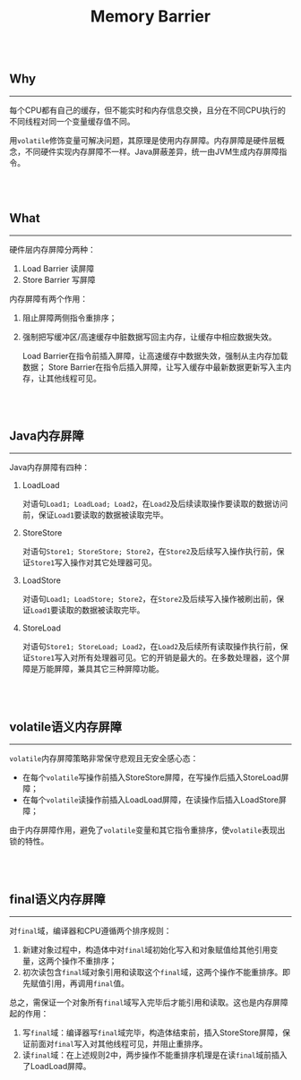 # <center>Memory Barrier</center>

<br></br>



## Why
----
每个CPU都有自己的缓存，但不能实时和内存信息交换，且分在不同CPU执行的不同线程对同一个变量缓存值不同。

用`volatile`修饰变量可解决问题，其原理是使用内存屏障。内存屏障是硬件层概念，不同硬件实现内存屏障不一样。Java屏蔽差异，统一由JVM生成内存屏障指令。

<br></br>



## What
----
硬件层内存屏障分两种：
1. Load Barrier 读屏障
2. Store Barrier 写屏障

内存屏障有两个作用：
1. 阻止屏障两侧指令重排序；
2. 强制把写缓冲区/高速缓存中脏数据写回主内存，让缓存中相应数据失效。

    Load Barrier在指令前插入屏障，让高速缓存中数据失效，强制从主内存加载数据；
    Store Barrier在指令后插入屏障，让写入缓存中最新数据更新写入主内存，让其他线程可见。

<br></br>



## Java内存屏障
----
Java内存屏障有四种：
1. LoadLoad

    对语句`Load1; LoadLoad; Load2`，在`Load2`及后续读取操作要读取的数据访问前，保证`Load1`要读取的数据被读取完毕。

2. StoreStore

    对语句`Store1; StoreStore; Store2`，在`Store2`及后续写入操作执行前，保证`Store1`写入操作对其它处理器可见。

3. LoadStore

    对语句`Load1; LoadStore; Store2`，在`Store2`及后续写入操作被刷出前，保证`Load1`要读取的数据被读取完毕。

4. StoreLoad

    对语句`Store1; StoreLoad; Load2`，在`Load2`及后续所有读取操作执行前，保证`Store1`写入对所有处理器可见。它的开销是最大的。在多数处理器，这个屏障是万能屏障，兼具其它三种屏障功能。

<br></br>



## volatile语义内存屏障
----
`volatile`内存屏障策略非常保守悲观且无安全感心态：
* 在每个`volatile`写操作前插入StoreStore屏障，在写操作后插入StoreLoad屏障；
* 在每个`volatile`读操作前插入LoadLoad屏障，在读操作后插入LoadStore屏障；

由于内存屏障作用，避免了`volatile`变量和其它指令重排序，使`volatile`表现出锁的特性。

<br></br>



## final语义内存屏障
----
对`final`域，编译器和CPU遵循两个排序规则：
1. 新建对象过程中，构造体中对`final`域初始化写入和对象赋值给其他引用变量，这两个操作不重排序；
2. 初次读包含`final`域对象引用和读取这个`final`域，这两个操作不能重排序。即先赋值引用，再调用`final`值。

总之，需保证一个对象所有`final`域写入完毕后才能引用和读取。这也是内存屏障起的作用：
1. 写`final`域：编译器写`final`域完毕，构造体结束前，插入StoreStore屏障，保证前面对`final`写入对其他线程可见，并阻止重排序。
2. 读`final`域：在上述规则2中，两步操作不能重排序机理是在读`final`域前插入了LoadLoad屏障。
